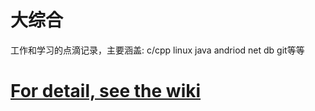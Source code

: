 大综合
==========
工作和学习的点滴记录，主要涵盖: c/cpp linux java andriod net db git等等
# [For detail, see the wiki](https://github.com/cheyiliu/All-in-One/wiki)
